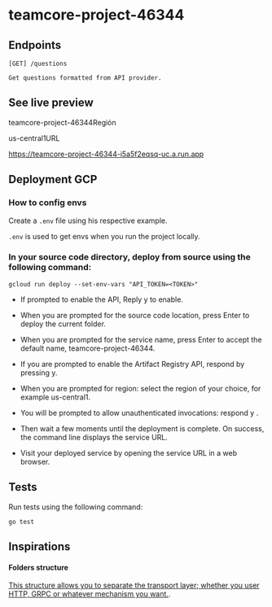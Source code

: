 # teamcore-project-46344

## Endpoints

```
[GET] /questions

Get questions formatted from API provider.
```

## See live preview

teamcore-project-46344Región

us-central1URL

https://teamcore-project-46344-i5a5f2eqsq-uc.a.run.app

## Deployment GCP

### How to config envs

Create a `.env` file using his respective example.

`.env` is used to get envs when you run the project locally.

### In your source code directory, deploy from source using the following command:

`gcloud run deploy --set-env-vars "API_TOKEN=<TOKEN>"`

- If prompted to enable the API, Reply y to enable.

- When you are prompted for the source code location, press Enter to deploy the current folder.

- When you are prompted for the service name, press Enter to accept the default name, teamcore-project-46344.

- If you are prompted to enable the Artifact Registry API, respond by pressing y.

- When you are prompted for region: select the region of your choice, for example us-central1.

- You will be prompted to allow unauthenticated invocations: respond y .

- Then wait a few moments until the deployment is complete. On success, the command line displays the service URL.

- Visit your deployed service by opening the service URL in a web browser.

## Tests

Run tests using the following command:

`go test`

## Inspirations

#### Folders structure

[This structure allows you to separate the transport layer; whether you user HTTP, GRPC or whatever mechanism you want.](https://www.reddit.com/r/golang/comments/a35xfv/comment/eb4784e/?utm_source=share&utm_medium=web2x&context=3).

